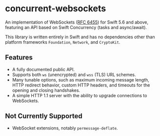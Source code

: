 # concurrent-websockets

An implementation of WebSockets ([RFC 6455](https://datatracker.ietf.org/doc/html/rfc6455)) for Swift 5.6 and above,
featuring an API based on Swift Concurrency (tasks and async/await).

This library is written entirely in Swift and has no dependencies other than platform frameworks `Foundation`, `Network`,
and `CryptoKit`.

## Features

* A fully documented public API.
* Supports both `ws` (unencrypted) and `wss` (TLS) URL schemes.
* Many tunable options, such as maximum incoming message length, HTTP redirect behavior, custom HTTP headers, and
  timeouts for the opening and closing handshakes.
* A simple HTTP 1.1 server with the ability to upgrade connections to WebSockets.

## Not Currently Supported

* WebSocket extensions, notably `permessage-deflate`.
